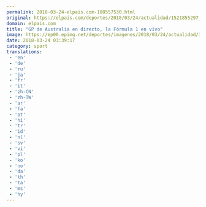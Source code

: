 ```yaml
---
permalink: 2018-03-24-elpais.com-108557530.html
original: https://elpais.com/deportes/2018/03/24/actualidad/1521855297_021049.html#?ref=rss&format=simple&link=link
domain: elpais.com
title: "GP de Australia en directo, la Fórmula 1 en vivo"
image: https://ep00.epimg.net/deportes/imagenes/2018/03/24/actualidad/1521855297_021049_1521855506_rrss_normal.jpg
date: 2018-03-24 03:39:17
category: sport
translations: 
 - 'en'
 - 'de'
 - 'ru'
 - 'ja'
 - 'fr'
 - 'it'
 - 'zh-CN'
 - 'zh-TW'
 - 'ar'
 - 'fa'
 - 'pt'
 - 'hi'
 - 'tr'
 - 'id'
 - 'nl'
 - 'sv'
 - 'vi'
 - 'pl'
 - 'ko'
 - 'no'
 - 'da'
 - 'th'
 - 'ta'
 - 'ms'
 - 'hy'
---
```


